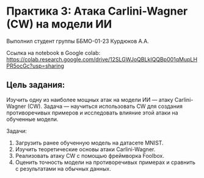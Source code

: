 # Практика 3: Атака Carlini-Wagner (CW) на модели ИИ
Выполнил студент группы ББМО-01-23 Курдюков А.А.

Ссылка на notebook в Google colab: https://colab.research.google.com/drive/12SLGWJoQBLkIQQBp001qMupLHPR5ocGc?usp=sharing

## Цель задания:

Изучить одну из наиболее мощных атак на модели ИИ — атаку Carlini-Wagner (CW). Задача —
научиться использовать CW для создания противоречивых примеров и исследовать влияние этой
атаки на обученные модели.

Задачи:

1. Загрузить ранее обученную модель на датасете MNIST.
2. Изучить теоретические основы атаки Carlini-Wagner.
3. Реализовать атаку CW с помощью фреймворка Foolbox.
4. Оценить точность модели на противоречивых примерах и сравнить с результатами на обычных данных.

